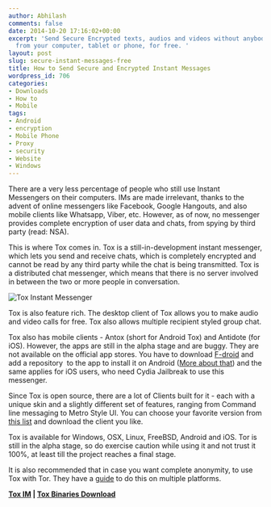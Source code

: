 ```yaml
---
author: Abhilash
comments: false
date: 2014-10-20 17:16:02+00:00
excerpt: 'Send Secure Encrypted texts, audios and videos without anybody snooping,
  from your computer, tablet or phone, for free. '
layout: post
slug: secure-instant-messages-free
title: How to Send Secure and Encrypted Instant Messages
wordpress_id: 706
categories:
- Downloads
- How to
- Mobile
tags:
- Android
- encryption
- Mobile Phone
- Proxy
- security
- Website
- Windows
---
```


There are a very less percentage of people who still use Instant Messengers on their computers. IMs are made irrelevant, thanks to the advent of online messengers like Facebook, Google Hangouts, and also mobile clients like Whatsapp, Viber, etc. However, as of now, no messenger provides complete encryption of user data and chats, from spying by third party (read: NSA).

This is where Tox comes in. Tox is a still-in-development instant messenger, which lets you send and receive chats, which is completely encrypted and cannot be read by any third party while the chat is being transmitted. Tox is a distributed chat messenger, which means that there is no server involved in between the two or more people in conversation.

![Tox Instant Messenger](https://techcovered.github.io/images/ToxIm.png)

Tox is also feature rich. The desktop client of Tox allows you to make audio and video calls for free. Tox also allows multiple recipient styled group chat.

Tox also has mobile clients - Antox (short for Android Tox) and Antidote (for iOS). However, the apps are still in the alpha stage and are buggy. They are not available on the official app stores. You have to download [F-droid](https://f-droid.org/) and add a repository  to the app to install it on Android ([More about that](https://wiki.tox.im/Binaries#Mobile_clients)) and the same applies for iOS users, who need Cydia Jailbreak to use this messenger.

Since Tox is open source, there are a lot of Clients built for it - each with a unique skin and a slightly different set of features, ranging from Command line messaging to Metro Style UI. You can choose your favorite version from [this list](https://wiki.tox.im/Client) and download the client you like.

Tox is available for Windows, OSX, Linux, FreeBSD, Android and iOS. Tor is still in the alpha stage, so do exercise caution while using it and not trust it 100%, at least till the project reaches a final stage.

It is also recommended that in case you want complete anonymity, to use Tox with Tor. They have a [guide](https://wiki.tox.im/Tox_over_Tor_(ToT)) to do this on multiple platforms.

**[Tox IM](http://tox.im/) | [Tox Binaries Download](https://wiki.tox.im/Binaries)**
